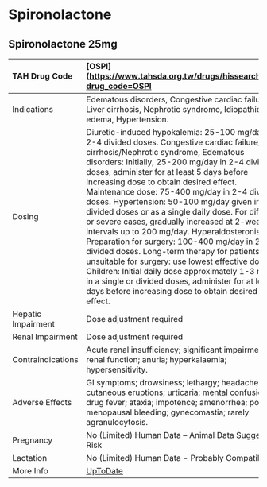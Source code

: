 # Spironolactone

## Spironolactone 25mg

| TAH Drug Code      | [OSPI](https://www.tahsda.org.tw/drugs/hissearch.php?drug_code=OSPI                                                                                                                                                                                                                                                                                                                                                                                                                                                                                                                                                                                                                                                                                                                                                                                          |
|:-------------------|:-------------------------------------------------------------------------------------------------------------------------------------------------------------------------------------------------------------------------------------------------------------------------------------------------------------------------------------------------------------------------------------------------------------------------------------------------------------------------------------------------------------------------------------------------------------------------------------------------------------------------------------------------------------------------------------------------------------------------------------------------------------------------------------------------------------------------------------------------------------|
| Indications        | Edematous disorders, Congestive cardiac failure, Liver cirrhosis, Nephrotic syndrome, Idiopathic edema, Hypertension.                                                                                                                                                                                                                                                                                                                                                                                                                                                                                                                                                                                                                                                                                                                                        |
| Dosing             | Diuretic-induced hypokalemia: 25-100 mg/day in 2-4 divided doses. Congestive cardiac failure/Liver cirrhosis/Nephrotic syndrome, Edematous disorders: Initially, 25-200 mg/day in 2-4 divided doses, administer for at least 5 days before increasing dose to obtain desired effect. Maintenance dose: 75-400 mg/day in 2-4 divided doses. Hypertension: 50-100 mg/day given in divided doses or as a single daily dose. For difficult or severe cases, gradually increased at 2-weekly intervals up to 200 mg/day. Hyperaldosteronism: Preparation for surgery: 100-400 mg/day in 2-4 divided doses. Long-term therapy for patients unsuitable for surgery: use lowest effective dosage. Children: Initial daily dose approximately 1-3 mg/kg in a single or divided doses, administer for at least 5 days before increasing dose to obtain desired effect. |
| Hepatic Impairment | Dose adjustment required                                                                                                                                                                                                                                                                                                                                                                                                                                                                                                                                                                                                                                                                                                                                                                                                                                     |
| Renal Impairment   | Dose adjustment required                                                                                                                                                                                                                                                                                                                                                                                                                                                                                                                                                                                                                                                                                                                                                                                                                                     |
| Contraindications  | Acute renal insufficiency; significant impairment of renal function; anuria; hyperkalaemia; hypersensitivity.                                                                                                                                                                                                                                                                                                                                                                                                                                                                                                                                                                                                                                                                                                                                                |
| Adverse Effects    | GI symptoms; drowsiness; lethargy; headache; cutaneous eruptions; urticaria; mental confusion; drug fever; ataxia; impotence; amenorrhea; post-menopausal bleeding; gynecomastia; rarely agranulocytosis.                                                                                                                                                                                                                                                                                                                                                                                                                                                                                                                                                                                                                                                    |
| Pregnancy          | No (Limited) Human Data – Animal Data Suggest Risk                                                                                                                                                                                                                                                                                                                                                                                                                                                                                                                                                                                                                                                                                                                                                                                                           |
| Lactation          | No (Limited) Human Data - Probably Compatible                                                                                                                                                                                                                                                                                                                                                                                                                                                                                                                                                                                                                                                                                                                                                                                                                |
| More Info          | [UpToDate](https://www.uptodate.com/contents/spironolactone-drug-information)                                                                                                                                                                                                                                                                                                                                                                                                                                                                                                                                                                                                                                                                                                                                                                                |

